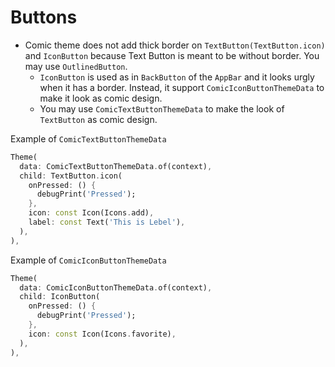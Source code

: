 # Buttons

- Comic theme does not add thick border on `TextButton(TextButton.icon)` and `IconButton` because Text Button is meant to be without border. You may use `OutlinedButton`.
    - `IconButton` is used as in `BackButton` of the `AppBar` and it looks urgly when it has a border. Instead, it support `ComicIconButtonThemeData` to make it look as comic design.
    - You may use `ComicTextButtonThemeData` to make the look of `TextButton` as comic design.

Example of `ComicTextButtonThemeData`

<!-- 
TODO: We don't actually need to make a separate theming for Text Button because we already have `OutlinedButton`. To be confirmed.
-->

```dart
Theme(
  data: ComicTextButtonThemeData.of(context),
  child: TextButton.icon(
    onPressed: () {
      debugPrint('Pressed');
    },
    icon: const Icon(Icons.add),
    label: const Text('This is Lebel'),
  ),
),
```

Example of `ComicIconButtonThemeData`

```dart
Theme(
  data: ComicIconButtonThemeData.of(context),
  child: IconButton(
    onPressed: () {
      debugPrint('Pressed');
    },
    icon: const Icon(Icons.favorite),
  ),
),
```

<!-- Or, access `ComicTextButtonThemeData` and `ComicIconButtonThemeData` from `ComicTheme`.

For Icon Button:

```dart
Theme(
  data: ComicTheme.iconButton.of(context),
  child: IconButton(
    onPressed: () {
      debugPrint('Pressed');
    },
    icon: const Icon(Icons.favorite),
  ),
),
```

For Text Button:

```dart
Theme(
  data: ComicTheme.textButton.of(context),
  child: TextButton(
    onPressed: () {
      debugPrint('Pressed');
    },
    icon: const Icon(Icons.favorite),
  ),
),
``` -->
